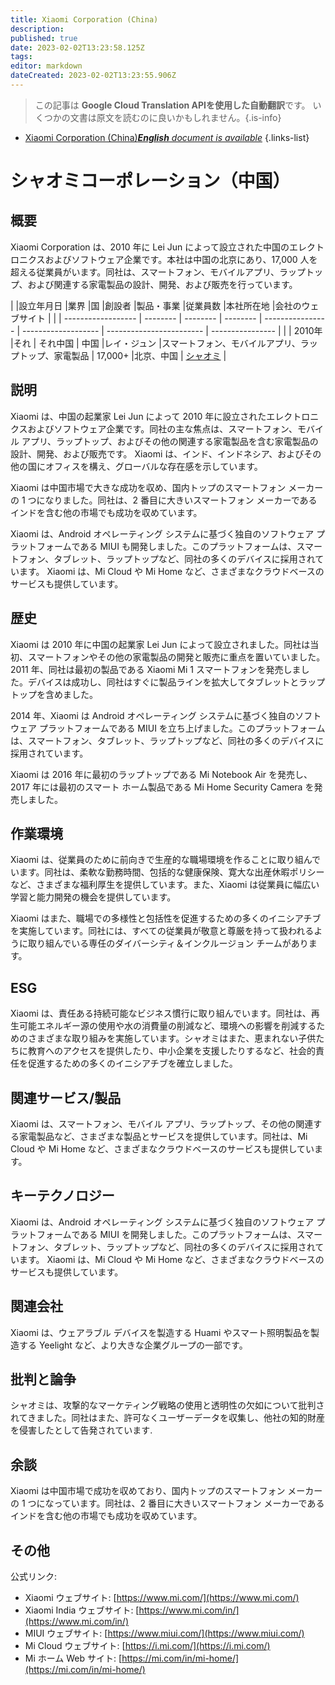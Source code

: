 ```yaml
---
title: Xiaomi Corporation (China)
description: 
published: true
date: 2023-02-02T13:23:58.125Z
tags: 
editor: markdown
dateCreated: 2023-02-02T13:23:55.906Z
---
```


> この記事は **Google Cloud Translation APIを使用した自動翻訳**です。
いくつかの文書は原文を読むのに良いかもしれません。{.is-info}



- [Xiaomi Corporation (China)***English** document is available*](/en/Knowledge-base/Dictionary/Company/xiaomi-corporation-china)
{.links-list}


# シャオミコーポレーション（中国）

## 概要

Xiaomi Corporation は、2010 年に Lei Jun によって設立された中国のエレクトロニクスおよびソフトウェア企業です。本社は中国の北京にあり、17,000 人を超える従業員がいます。同社は、スマートフォン、モバイルアプリ、ラップトップ、および関連する家電製品の設計、開発、および販売を行っています。

| |設立年月日 |業界 |国 |創設者 |製品・事業 |従業員数 |本社所在地 |会社のウェブサイト |
| | ------------------ | -------- | -------- | -------- | ---------------- | ------------------- | ------------------------ | ---------------- |
| | 2010年 |それ | それ中国 | 中国 |レイ・ジュン |スマートフォン、モバイルアプリ、ラップトップ、家電製品 | 17,000+ |北京、中国 | [シャオミ](https://www.mi.com/) |

## 説明

Xiaomi は、中国の起業家 Lei Jun によって 2010 年に設立されたエレクトロニクスおよびソフトウェア企業です。同社の主な焦点は、スマートフォン、モバイル アプリ、ラップトップ、およびその他の関連する家電製品を含む家電製品の設計、開発、および販売です。 Xiaomi は、インド、インドネシア、およびその他の国にオフィスを構え、グローバルな存在感を示しています。

Xiaomi は中国市場で大きな成功を収め、国内トップのスマートフォン メーカーの 1 つになりました。同社は、2 番目に大きいスマートフォン メーカーであるインドを含む他の市場でも成功を収めています。

Xiaomi は、Android オペレーティング システムに基づく独自のソフトウェア プラットフォームである MIUI も開発しました。このプラットフォームは、スマートフォン、タブレット、ラップトップなど、同社の多くのデバイスに採用されています。 Xiaomi は、Mi Cloud や Mi Home など、さまざまなクラウドベースのサービスも提供しています。

## 歴史

Xiaomi は 2010 年に中国の起業家 Lei Jun によって設立されました。同社は当初、スマートフォンやその他の家電製品の開発と販売に重点を置いていました。 2011 年、同社は最初の製品である Xiaomi Mi 1 スマートフォンを発売しました。デバイスは成功し、同社はすぐに製品ラインを拡大してタブレットとラップトップを含めました。

2014 年、Xiaomi は Android オペレーティング システムに基づく独自のソフトウェア プラットフォームである MIUI を立ち上げました。このプラットフォームは、スマートフォン、タブレット、ラップトップなど、同社の多くのデバイスに採用されています。

Xiaomi は 2016 年に最初のラップトップである Mi Notebook Air を発売し、2017 年には最初のスマート ホーム製品である Mi Home Security Camera を発売しました。

## 作業環境

Xiaomi は、従業員のために前向きで生産的な職場環境を作ることに取り組んでいます。同社は、柔軟な勤務時間、包括的な健康保険、寛大な出産休暇ポリシーなど、さまざまな福利厚生を提供しています。また、Xiaomi は従業員に幅広い学習と能力開発の機会を提供しています。

Xiaomi はまた、職場での多様性と包括性を促進するための多くのイニシアチブを実施しています。同社には、すべての従業員が敬意と尊厳を持って扱われるように取り組んでいる専任のダイバーシティ＆インクルージョン チームがあります。

## ESG

Xiaomi は、責任ある持続可能なビジネス慣行に取り組んでいます。同社は、再生可能エネルギー源の使用や水の消費量の削減など、環境への影響を削減するためのさまざまな取り組みを実施しています。シャオミはまた、恵まれない子供たちに教育へのアクセスを提供したり、中小企業を支援したりするなど、社会的責任を促進するための多くのイニシアチブを確立しました。

## 関連サービス/製品

Xiaomi は、スマートフォン、モバイル アプリ、ラップトップ、その他の関連する家電製品など、さまざまな製品とサービスを提供しています。同社は、Mi Cloud や Mi Home など、さまざまなクラウドベースのサービスも提供しています。

## キーテクノロジー

Xiaomi は、Android オペレーティング システムに基づく独自のソフトウェア プラットフォームである MIUI を開発しました。このプラットフォームは、スマートフォン、タブレット、ラップトップなど、同社の多くのデバイスに採用されています。 Xiaomi は、Mi Cloud や Mi Home など、さまざまなクラウドベースのサービスも提供しています。

## 関連会社

Xiaomi は、ウェアラブル デバイスを製造する Huami やスマート照明製品を製造する Yeelight など、より大きな企業グループの一部です。

## 批判と論争

シャオミは、攻撃的なマーケティング戦略の使用と透明性の欠如について批判されてきました。同社はまた、許可なくユーザーデータを収集し、他社の知的財産を侵害したとして告発されています.

## 余談

Xiaomi は中国市場で成功を収めており、国内トップのスマートフォン メーカーの 1 つになっています。同社は、2 番目に大きいスマートフォン メーカーであるインドを含む他の市場でも成功を収めています。

## その他

公式リンク:
- Xiaomi ウェブサイト: [https://www.mi.com/](https://www.mi.com/)
- Xiaomi India ウェブサイト: [https://www.mi.com/in/](https://www.mi.com/in/)
- MIUI ウェブサイト: [https://www.miui.com/](https://www.miui.com/)
- Mi Cloud ウェブサイト: [https://i.mi.com/](https://i.mi.com/)
- Mi ホーム Web サイト: [https://mi.com/in/mi-home/](https://mi.com/in/mi-home/)